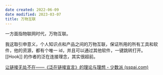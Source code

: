 ```yaml
---
date created: 2022-06-09
date modified: 2023-03-07
title: 万物互联
---
```


一方面指物联网时代，万物互联。

我这取引申意义，个人知识点和产品之间的万物互联，保证所用的所有工具和软件，他的资源，都有个唯一 id，并且可以通过其他软件，一键跳转打开。[[Hook]] 的作者的泛在连接理念，其实很超前。

[让链接无处不在——《泛在链接宣言》的理论与理想 - 少数派 (sspai.com)](https://sspai.com/post/70648)
